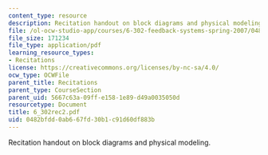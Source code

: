 ```yaml
---
content_type: resource
description: Recitation handout on block diagrams and physical modeling.
file: /ol-ocw-studio-app/courses/6-302-feedback-systems-spring-2007/0482bfdd0ab667fd30b1c91d60df883b_6_302rec2.pdf
file_size: 171234
file_type: application/pdf
learning_resource_types:
- Recitations
license: https://creativecommons.org/licenses/by-nc-sa/4.0/
ocw_type: OCWFile
parent_title: Recitations
parent_type: CourseSection
parent_uid: 5667c63a-09ff-e158-1e89-d49a0035050d
resourcetype: Document
title: 6_302rec2.pdf
uid: 0482bfdd-0ab6-67fd-30b1-c91d60df883b
---
```

Recitation handout on block diagrams and physical modeling.